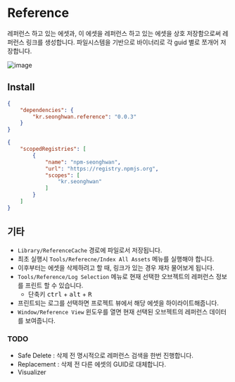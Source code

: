 # Reference

레퍼런스 하고 있는 에셋과, 이 에셋을 레퍼런스 하고 있는 에셋을 상호 저장함으로써 레퍼런스 링크를 생성합니다. 파일시스템을 기반으로 바이너리로 각 guid 별로 쪼개어 저장합니다. 

![image](https://user-images.githubusercontent.com/79823287/131787910-1cc009e6-d483-4a87-afb0-a6ac31d3cf0d.png)


## Install

```json
{
    "dependencies": {
        "kr.seonghwan.reference": "0.0.3"
    }
}
```

```json
{
    "scopedRegistries": [
        {
            "name": "npm-seonghwan",
            "url": "https://registry.npmjs.org",
            "scopes": [
                "kr.seonghwan"
            ]
        }
    ]
}
```

## 기타
- `Library/ReferenceCache` 경로에 파일로서 저장됩니다.  
- 최초 실행시 `Tools/Referecne/Index All Assets` 메뉴를 실행해야 합니다.  
- 이후부터는 에셋을 삭제하려고 할 때, 링크가 있는 경우 재차 물어보게 됩니다.  
- `Tools/Reference/Log Selection` 메뉴로 현재 선택한 오브젝트의 레퍼런스 정보를 프린트 할 수 있습니다. 
  - 단축키 <kbd>ctrl</kbd> + <kbd>alt</kbd> + <kbd>R</kbd>  
- 프린트되는 로그를 선택하면 프로젝트 뷰에서 해당 에셋을 하이라이트해줍니다.  
- `Window/Reference View` 윈도우를 열면 현재 선택된 오브젝트의 레퍼런스 데이터를 보여줍니다.


### TODO
- Safe Delete : 삭제 전 명시적으로 레퍼런스 검색을 한번 진행합니다.  
- Replacement : 삭제 전 다른 에셋의 GUID로 대체합니다.  
- Visualizer

